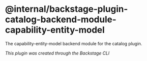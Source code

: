 # @internal/backstage-plugin-catalog-backend-module-capability-entity-model

The capability-entity-model backend module for the catalog plugin.

_This plugin was created through the Backstage CLI_
